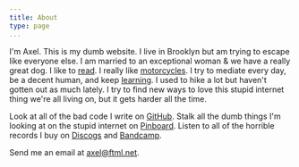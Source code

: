 ```yaml
---
title: About
type: page
...
```


I'm Axel. This is my dumb website. I live in Brooklyn but am trying to escape like everyone else. I am married to an exceptional woman & we have a really great dog.  I like to [read](/library). I really like [motorcycles](https://github.com/axelav/motorcycles). I try to mediate every day, be a decent human, and keep [learning](/learned). I used to hike a lot but haven't gotten out as much lately. I try to find new ways to love this stupid internet thing we're all living on, but it gets harder all the time.

Look at all of the bad code I write on [GitHub](https://github.com/axelav). Stalk all the dumb things I'm looking at on the stupid internet on [Pinboard](https://pinboard.in/u:axelav). Listen to all of the horrible records I buy on [Discogs](https://www.discogs.com/user/axelav/collection) and [Bandcamp](https://bandcamp.com/rkdwp).

Send me an email at [axel@ftml.net](mailto:axel@ftml.net).
